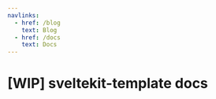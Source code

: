 ```yaml
---
navlinks:
  - href: /blog
    text: Blog
  - href: /docs
    text: Docs
---
```


# [WIP] sveltekit-template docs


